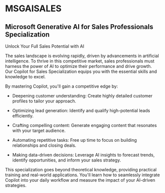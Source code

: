 # MSGAISALES
## Microsoft Generative AI for Sales Professionals Specialization

Unlock Your Full Sales Potential with AI

The sales landscape is evolving rapidly, driven by advancements in artificial intelligence. To thrive in this competitive market, sales professionals must harness the power of AI to optimize their performance and drive growth. Our Copilot for Sales Specialization equips you with the essential skills and knowledge to excel.

By mastering Copilot, you'll gain a competitive edge by:

- Deepening customer understanding: Create highly detailed customer profiles to tailor your approach.

- Optimizing lead generation: Identify and qualify high-potential leads efficiently.

- Crafting compelling content: Generate engaging content that resonates with your target audience.

- Automating repetitive tasks: Free up time to focus on building relationships and closing deals.

- Making data-driven decisions: Leverage AI insights to forecast trends, identify opportunities, and inform your sales strategy.

This specialization goes beyond theoretical knowledge, providing practical training and real-world applications. You'll learn how to seamlessly integrate Copilot into your daily workflow and measure the impact of your AI-driven strategies.
